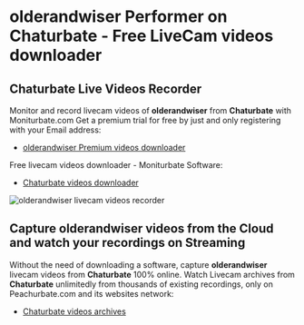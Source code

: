 # olderandwiser Performer on Chaturbate - Free LiveCam videos downloader

## Chaturbate Live Videos Recorder

Monitor and record livecam videos of **olderandwiser** from **Chaturbate** with Moniturbate.com
Get a premium trial for free by just and only registering with your Email address:
* [olderandwiser Premium videos downloader](https://moniturbate.com/request-demo-licence-key.html)

Free livecam videos downloader - Moniturbate Software:
* [Chaturbate videos downloader](https://moniturbate.com/moniturbate-download-software.html)

![olderandwiser livecam videos recorder](https://peachurnet.com/templates/moniturbate-software.png)


## Capture olderandwiser videos from the Cloud and watch your recordings on Streaming

Without the need of downloading a software, capture **olderandwiser** livecam videos from **Chaturbate** 100% online.
Watch Livecam archives from **Chaturbate** unlimitedly from thousands of existing recordings, only on Peachurbate.com and its websites network:
* [Chaturbate videos archives](https://peachurnet.com/)